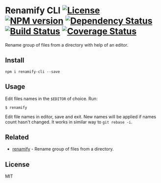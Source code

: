 # Renamify CLI [![License][LicenseIMGURL]][LicenseURL] [![NPM version][NPMIMGURL]][NPMURL] [![Dependency Status][DependencyStatusIMGURL]][DependencyStatusURL] [![Build Status][BuildStatusIMGURL]][BuildStatusURL] [![Coverage Status][CoverageIMGURL]][CoverageURL]

Rename group of files from a directory with help of an editor.

## Install

`
npm i renamify-cli --save
`

## Usage

Edit files names in the `$EDITOR` of choice. Run:

```
$ renamify
```

Edit file names in editor, save and exit. New names will be applied if names count hasn't changed.
It works in similar way to `git rebase -i`.

## Related

- [renamify](https://github.com/coderaiser/node-renamify "renamify") - Rename group of files from a directory.

## License

MIT

[NPMIMGURL]:                https://img.shields.io/npm/v/renamify-cli.svg?style=flat
[BuildStatusIMGURL]:        https://img.shields.io/travis/coderaiser/node-renamify-cli/master.svg?style=flat
[DependencyStatusIMGURL]:   https://img.shields.io/gemnasium/coderaiser/node-renamify-cli.svg?style=flat
[LicenseIMGURL]:            https://img.shields.io/badge/license-MIT-317BF9.svg?style=flat
[NPMURL]:                   https://npmjs.org/package/renamify-cli "npm"
[BuildStatusURL]:           https://travis-ci.org/coderaiser/node-renamify-cli  "Build Status"
[DependencyStatusURL]:      https://gemnasium.com/coderaiser/node-renamify-cli "Dependency Status"
[LicenseURL]:               https://tldrlegal.com/license/mit-license "MIT License"

[CoverageURL]:              https://coveralls.io/github/coderaiser/node-renamify-cli?branch=master
[CoverageIMGURL]:           https://coveralls.io/repos/coderaiser/node-renamify-cli/badge.svg?branch=master&service=github

